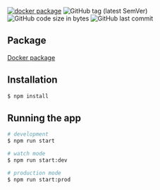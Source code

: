 
[![docker package](https://github.com/hz2/project-nest/actions/workflows/action-docker.yml/badge.svg)](https://github.com/hz2/project-nest/actions/workflows/action-docker.yml)
![GitHub tag (latest SemVer)](https://img.shields.io/github/v/tag/hz2/project-nest) 
![GitHub code size in bytes](https://img.shields.io/github/languages/code-size/hz2/project-nest) 
![GitHub last commit](https://img.shields.io/github/last-commit/hz2/project-nest) 
## Package

[Docker package](https://github.com/hz2/project-nest/pkgs/container/project-nest)

## Installation

```bash
$ npm install
```

## Running the app

```bash
# development
$ npm run start

# watch mode
$ npm run start:dev

# production mode
$ npm run start:prod
```
